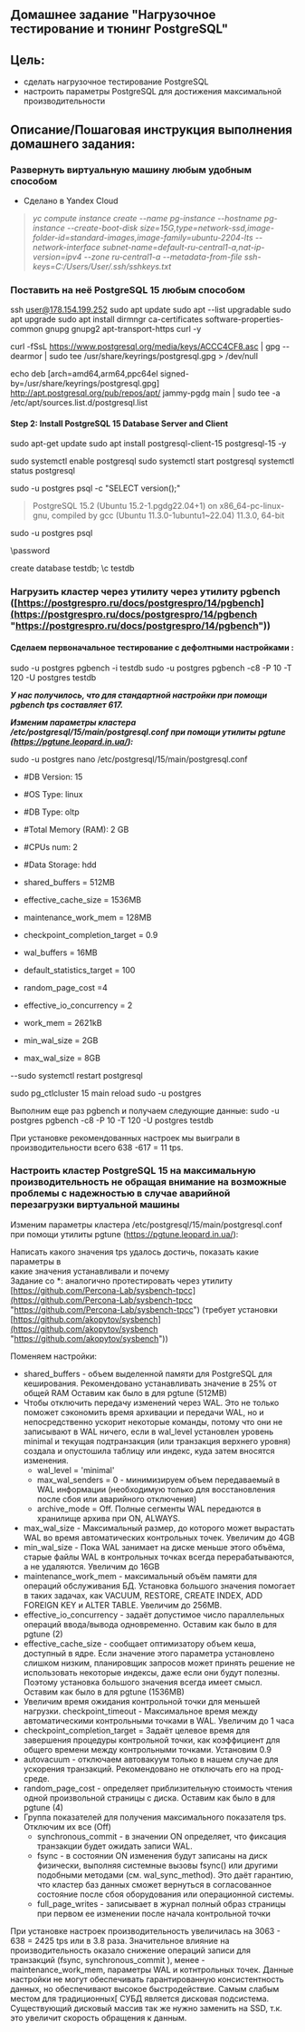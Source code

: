 ## Домашнее задание "Нагрузочное тестирование и тюнинг PostgreSQL"

## Цель:

-   сделать нагрузочное тестирование PostgreSQL
-   настроить параметры PostgreSQL для достижения максимальной производительности

  
## Описание/Пошаговая инструкция выполнения домашнего задания:

### Развернуть виртуальную машину любым удобным способом  

- Сделано в Yandex Cloud

>_yc compute instance create --name pg-instance --hostname pg-instance --create-boot-disk size=15G,type=network-ssd,image-folder-id=standard-images,image-family=ubuntu-2204-lts --network-interface subnet-name=default-ru-central1-a,nat-ip-version=ipv4 --zone ru-central1-a --metadata-from-file ssh-keys=C:/Users/User/.ssh/sshkeys.txt_

### Поставить на неё PostgreSQL 15 любым способом  


ssh user@178.154.199.252
sudo apt update
sudo apt --list upgradable
sudo apt upgrade
sudo apt install dirmngr ca-certificates software-properties-common gnupg gnupg2 apt-transport-https curl -y

curl -fSsL https://www.postgresql.org/media/keys/ACCC4CF8.asc | gpg --dearmor | sudo tee /usr/share/keyrings/postgresql.gpg > /dev/null

echo deb [arch=amd64,arm64,ppc64el signed-by=/usr/share/keyrings/postgresql.gpg] http://apt.postgresql.org/pub/repos/apt/ jammy-pgdg main | sudo tee -a /etc/apt/sources.list.d/postgresql.list

#### Step 2: Install PostgreSQL 15 Database Server and Client
sudo apt-get update
sudo apt install postgresql-client-15 postgresql-15 -y

sudo systemctl enable postgresql
sudo systemctl start postgresql
systemctl status postgresql

sudo -u postgres psql -c "SELECT version();"
> PostgreSQL 15.2 (Ubuntu 15.2-1.pgdg22.04+1) on x86_64-pc-linux-gnu, compiled by gcc (Ubuntu 11.3.0-1ubuntu1~22.04) 11.3.0, 64-bit

sudo -u postgres psql

\password

create database testdb;
\c testdb



### Нагрузить кластер через утилиту через утилиту pgbench ([https://postgrespro.ru/docs/postgrespro/14/pgbench](https://postgrespro.ru/docs/postgrespro/14/pgbench "https://postgrespro.ru/docs/postgrespro/14/pgbench"))  

#### Сделаем первоначальное тестирование с дефолтными настройками :

sudo -u postgres pgbench -i testdb
sudo -u postgres pgbench -c8 -P 10 -T 120 -U postgres testdb

***У нас получилось, что для стандартной настройки при помощи pgbench tps составляет 617.***

***Изменим параметры кластера  /etc/postgresql/15/main/postgresql.conf при помощи утилиты pgtune (https://pgtune.leopard.in.ua/):***

sudo -u postgres nano /etc/postgresql/15/main/postgresql.conf

 - #DB Version: 15
 - #OS Type: linux
 - #DB Type: oltp
 - #Total Memory (RAM): 2 GB
 - #CPUs num: 2
 - #Data Storage: hdd

 - shared_buffers = 512MB 
 - effective_cache_size = 1536MB
 - maintenance_work_mem = 128MB 
 - checkpoint_completion_target = 0.9
 - wal_buffers = 16MB
 - default_statistics_target = 100 
 - random_page_cost =4 
 - effective_io_concurrency = 2 
 - work_mem = 2621kB 
 - min_wal_size = 2GB
 - max_wal_size = 8GB

--sudo systemctl restart postgresql

sudo pg_ctlcluster 15 main reload
sudo -u postgres 

Выполним еще раз pgbench и получаем следующие данные:
sudo -u postgres pgbench -c8 -P 10 -T 120 -U postgres testdb

При установке рекомендованных настроек мы выиграли в производительности всего 638 -617 = 11 tps.


### Настроить кластер PostgreSQL 15 на максимальную производительность не обращая внимание на возможные проблемы с надежностью в случае  аварийной перезагрузки виртуальной машины  

Изменим параметры кластера  /etc/postgresql/15/main/postgresql.conf при помощи утилиты pgtune (https://pgtune.leopard.in.ua/):

Написать какого значения tps удалось достичь, показать какие параметры в  
какие значения устанавливали и почему  
Задание со *: аналогично протестировать через утилиту  [https://github.com/Percona-Lab/sysbench-tpcc](https://github.com/Percona-Lab/sysbench-tpcc "https://github.com/Percona-Lab/sysbench-tpcc")  (требует установки  
[https://github.com/akopytov/sysbench](https://github.com/akopytov/sysbench "https://github.com/akopytov/sysbench"))

Поменяем настройки:

 - shared_buffers - объем выделенной памяти для PostgreSQL для кеширования. Рекомендовано устанавливать значение в 25% от общей RAM Оставим как было в для pgtune (512MB)
 - Чтобы отключить передачу изменений через WAL. Это не только поможет сэкономить время архивации и передачи WAL, но и непосредственно ускорит некоторые команды, потому что они не записывают в WAL ничего, если в wal_level установлен уровень minimal и текущая подтранзакция (или транзакция верхнего уровня) создала и опустошила таблицу или индекс, куда затем вносятся изменения.
	- wal_level = 'minimal'
	- max_wal_senders = 0 - минимизируем объем передаваемый в WAL информации  (необходимую только для восстановления после сбоя или аварийного отключения)
	- archive_mode = Off. Полные сегменты WAL передаются в хранилище архива при ON, ALWAYS.
- max_wal_size - Максимальный размер, до которого может вырастать WAL во время автоматических контрольных точек. Увеличим до 4GB
- min_wal_size - Пока WAL занимает на диске меньше этого объёма, старые файлы WAL в контрольных точках всегда перерабатываются, а не удаляются. Увеличим до 16GB
- maintenance_work_mem - максимальный объём памяти для операций обслуживания БД. Установка большого значения помогает в таких задачах, как VACUUM, RESTORE, CREATE INDEX, ADD FOREIGN KEY и ALTER TABLE. Увеличим до 256MB.
- effective_io_concurrency - задаёт допустимое число параллельных операций ввода/вывода одновременно. Оставим как было в для pgtune (2)
- effective_cache_size - сообщает оптимизатору объем кеша, доступный в ядре. Если значение этого параметра установлено слишком низким, планировщик запросов может принять решение не использовать некоторые индексы, даже если они будут полезны. Поэтому установка большого значения всегда имеет смысл. Оставим как было в для pgtune  (1536MB)
- Увеличим время ожидания контрольной точки для меньшей нагрузки.
checkpoint_timeout - Максимальное время между автоматическими контрольными точками в WAL. Увеличим до 1 часа
- checkpoint_completion_target = Задаёт целевое время для завершения процедуры контрольной точки, как коэффициент для общего времени между контрольными точками. Установим 0.9
- autovacuum - отключаем автовакуум только в нашем случае для ускорения транзакций. Рекомендовано не отключать его на прод-среде.
- random_page_cost - определяет приблизительную стоимость чтения одной произвольной страницы с диска. Оставим как было в для pgtune  (4)
- Группа показателей для получения максимального показателя tps. Отключим их все (Off)
	- synchronous_commit - в значении ON определяет, что фиксация транзакции будет ожидать записи WAL. 
	- fsync - в состоянии ON изменения будут записаны на диск физически, выполняя системные вызовы fsync() или другими подобными методами (см. wal_sync_method). Это даёт гарантию, что кластер баз данных сможет вернуться в согласованное состояние после сбоя оборудования или операционной системы. 
	- full_page_writes - записывает в журнал полный образ страницы при первом ее изменении после начала контрольной точки

При установке настроек производительность увеличилась на 3063 - 638 = 2425 tps или в 3.8 раза.
Значительное влияние на производительность оказало снижение операций записи для транзакций (fsync, synchronous_commit ),  менее - maintenance_work_mem,  параметры WAL и котнтрольных точек. Данные настройки не могут обеспечивать гарантированную консистентность данных, но обеспечивают высокое быстродействие.  Самым слабым местом для традиционных[ СУБД является дисковая подсистема. Существующий дисковый массив так же нужно заменить на SSD, т.к. это увеличит скорость обращения к данным.

<!--stackedit_data:
eyJoaXN0b3J5IjpbLTU5NzcxMTEwOSwtODg3NDE1NjQzLDM1Mz
YzMjAzMCwtMTU0ODQ3NTU1NiwtNTc2ODc5MzY5LDE3ODE5NTIy
NjIsLTE0OTQxMzAxNzcsLTEwMDg4MTUyNjVdfQ==
-->